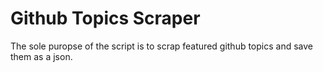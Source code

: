 # Github Topics Scraper
The sole puropse of the script is to scrap featured github topics and save them as a json.
